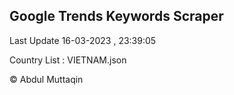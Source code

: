 

## Google Trends Keywords Scraper 
 
Last Update 16-03-2023 , 23:39:05

Country List :
VIETNAM.json



© Abdul Muttaqin 
